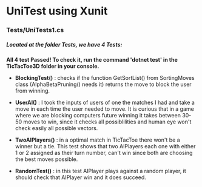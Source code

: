 # UniTest using Xunit 

### Tests/UniTests1.cs

##### Located at the folder Tests, we have 4 Tests:

**All 4 test Passed! To check it, run the command 'dotnet test' in the TicTacToe3D folder in your console.** 

- **BlockingTest()** : checks if the function GetSortList() from SortingMoves class (AlphaBetaPruning() needs it) returns the move to block the user from winning.
  
- **UserAI()** : I took the inputs of users of one the matches I had and take a move in each time the user needed to move. It is curious that in a game where we are blocking computers future winning it takes between 30-50 moves to win, since it checks all possiblilities and human eye won't check easily all possible vectors.

- **TwoAIPlayers()** : in a optimal match in TicTacToe there won't be a winner but a tie. This test shows that two AIPlayers each one with either 1 or 2 assigned as their turn number, can't win since both are choosing the best moves possible.
  
- **RandomTest()** : in this test AIPlayer plays against a random player, it should check that AIPlayer win and it does succeed. 
